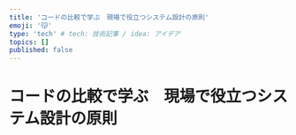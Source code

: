 ```yaml
---
title: 'コードの比較で学ぶ　現場で役立つシステム設計の原則'
emoji: '😽'
type: 'tech' # tech: 技術記事 / idea: アイデア
topics: []
published: false
---
```


# コードの比較で学ぶ　現場で役立つシステム設計の原則

